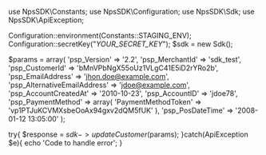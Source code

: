 use NpsSDK\Constants;
use NpsSDK\Configuration;
use NpsSDK\Sdk;
use NpsSDK\ApiException;

Configuration::environment(Constants::STAGING_ENV);
Configuration::secretKey("_YOUR_SECRET_KEY_");
$sdk = new Sdk();

$params = array(
    'psp_Version' => '2.2',
    'psp_MerchantId' => 'sdk_test',
    'psp_CustomerId' => 'bMnVPbNgX55oUz1VLgC41E5iD2rYRo2b',
    'psp_EmailAddress' => 'jhon.doe@example.com',
    'psp_AlternativeEmailAddress' => 'jdoe@example.com',
    'psp_AccountCreatedAt' => '2010-10-23',
    'psp_AccountID' => 'jdoe78',
    'psp_PaymentMethod' => array(
        'PaymentMethodToken' => 'vp1PTJuKCVMXsbeOoAx94gxv2dQM5fUK'
    ),
    'psp_PosDateTime' => '2008-01-12 13:05:00'
);

try{ 
    $response = $sdk->updateCustomer($params); 
}catch(ApiException $e){ 
    echo 'Code to handle error'; 
} 
